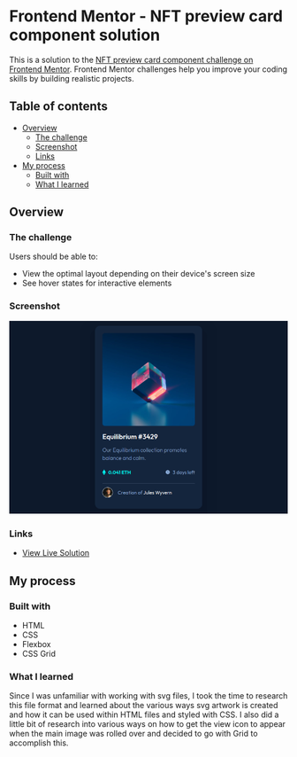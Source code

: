# Frontend Mentor - NFT preview card component solution

This is a solution to the [NFT preview card component challenge on Frontend Mentor](https://www.frontendmentor.io/challenges/nft-preview-card-component-SbdUL_w0U). Frontend Mentor challenges help you improve your coding skills by building realistic projects. 

## Table of contents

- [Overview](#overview)
  - [The challenge](#the-challenge)
  - [Screenshot](#screenshot)
  - [Links](#links)
- [My process](#my-process)
  - [Built with](#built-with)
  - [What I learned](#what-i-learned)

## Overview

### The challenge

Users should be able to:

- View the optimal layout depending on their device's screen size
- See hover states for interactive elements

### Screenshot

![](./images/screenshot.png)

### Links

- [View Live Solution](https://creative-cookie.github.io/nft-preview-card/)

## My process

### Built with

- HTML
- CSS
- Flexbox
- CSS Grid

### What I learned
Since I was unfamiliar with working with svg files, I took the time to research this file format and learned about the various ways svg artwork is created and how it can be used within HTML files and styled with CSS. I also did a little bit of research into various ways on how to get the view icon to appear when the main image was rolled over and decided to go with Grid to accomplish this.
